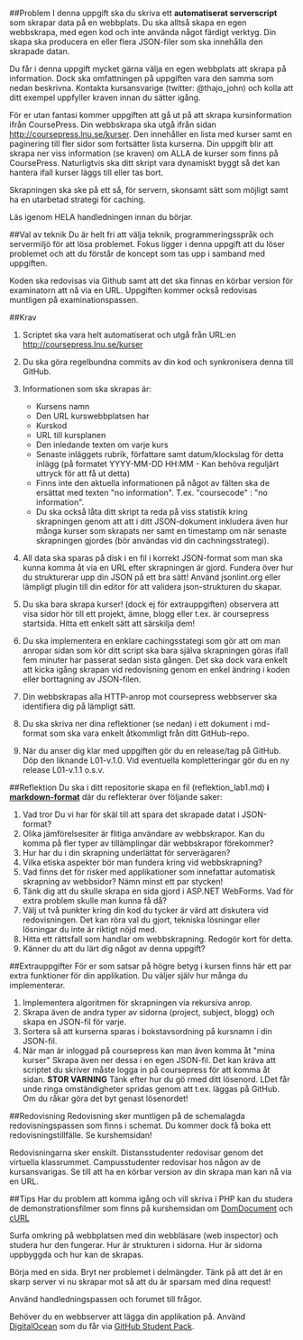##Problem
I denna uppgift ska du skriva ett **automatiserat serverscript** som skrapar data på en webbplats. Du ska alltså skapa en egen webbskrapa, med egen kod och inte använda något färdigt verktyg. Din skapa ska producera en eller flera JSON-filer som ska innehålla den skrapade datan.

Du får i denna uppgift mycket gärna välja en egen webbplats att skrapa på information. Dock ska omfattningen på uppgiften vara den samma som nedan beskrivna. Kontakta kursansvarige (twitter: @thajo_john) och kolla att ditt exempel uppfyller kraven innan du sätter igång.

För er utan fantasi kommer uppgiften att gå ut på att skrapa kursinformation ifrån CoursePress. Din webbskrapa ska utgå ifrån sidan http://coursepress.lnu.se/kurser. Den innehåller en lista med kurser samt en paginering till fler sidor som fortsätter lista kurserna. Din uppgift blir att skrapa ner viss information (se kraven) om ALLA de kurser som finns på CoursePress. Naturligtvis ska ditt skript vara dynamiskt byggt så det kan hantera ifall kurser läggs till eller tas bort.

Skrapningen ska ske på ett så, för servern, skonsamt sätt som möjligt samt ha en utarbetad strategi för caching.

Läs igenom HELA handledningen innan du börjar.

##Val av teknik
Du är helt fri att välja teknik, programmeringsspråk och servermiljö för att lösa problemet. Fokus ligger i denna uppgift att du löser problemet och att du förstår de koncept som tas upp i samband med uppgiften.

Koden ska redovisas via Github samt att det ska finnas en körbar version för examinatorn att nå via en URL. Uppgiften kommer också redovisas muntligen på examinationspassen. 

##Krav
 
1. Scriptet ska vara helt automatiserat och utgå från URL:en http://coursepress.lnu.se/kurser
2. Du ska göra regelbundna commits av din kod och synkronisera denna till GitHub.
3. Informationen som ska skrapas är: 
	* Kursens namn
	* Den URL kurswebbplatsen har
	* Kurskod
    * URL till kursplanen
	* Den inledande texten om varje kurs
	* Senaste inläggets rubrik, författare samt datum/klockslag för detta inlägg (på formatet YYYY-MM-DD HH:MM - Kan behöva reguljärt uttryck för att få ut detta)
    * Finns inte den aktuella informationen på något av fälten ska de ersättat med texten "no information". T.ex. "coursecode" : "no information". 
    * Du ska också låta ditt skript ta reda på viss statistik kring skrapningen genom att att i ditt JSON-dokument inkludera även hur många kurser som skrapats ner samt en timestamp om när senaste skrapningen gjordes (bör användas vid din cachningsstrategi). 

4. All data ska sparas på disk i en fil i korrekt JSON-format som man ska kunna komma åt via en URL efter skrapningen är gjord. Fundera över hur du strukturerar upp din JSON på ett bra sätt! 
Använd jsonlint.org eller lämpligt plugin till din editor för att validera json-strukturen du skapar.
5. Du ska bara skrapa kurser! (dock ej för extrauppgiften) observera att visa sidor hör till ett projekt, ämne, blogg eller t.ex. är coursepress startsida. Hitta ett enkelt sätt att särskilja dem!
6. Du ska implementera en enklare cachingsstategi som gör att om man anropar sidan som kör ditt script ska bara själva skrapningen göras ifall fem minuter har passerat sedan sista gången. Det ska dock vara enkelt att kicka igång skrapan vid redovisning genom en enkel ändring i koden eller borttagning av JSON-filen.
7. Din webbskrapas alla HTTP-anrop mot coursepress webbserver ska identifiera dig på lämpligt sätt.
8. Du ska skriva ner dina reflektioner (se nedan) i ett dokument i md-format som ska vara enkelt åtkommligt från ditt GitHub-repo.
9. När du anser dig klar med uppgiften gör du en release/tag på GitHub. Döp den liknande L01-v.1.0. Vid eventuella kompletteringar gör du en ny release L01-v.1.1 o.s.v.
  


##Reflektion
Du ska i ditt repositorie skapa en fil (reflektion_lab1.md) **i [markdown-format](https://github.com/adam-p/markdown-here/wiki/Markdown-Cheatsheet)** där du reflekterar över följande saker:

1. Vad tror Du vi har för skäl till att spara det skrapade datat i JSON-format?
2. Olika jämförelsesiter är flitiga användare av webbskrapor. Kan du komma på fler typer av tillämplingar där webbskrapor förekommer? 
3. Hur har du i din skrapning underlättat för serverägaren?
4. Vilka etiska aspekter bör man fundera kring vid webbskrapning?
5. Vad finns det för risker med applikationer som innefattar automatisk skrapning av webbsidor? Nämn minst ett par stycken!
6. Tänk dig att du skulle skrapa en sida gjord i ASP.NET WebForms. Vad för extra problem skulle man kunna få då?
7. Välj ut två punkter kring din kod du tycker är värd att diskutera vid redovisningen. Det kan röra val du gjort, tekniska lösningar eller lösningar du inte är riktigt nöjd med.
8. Hitta ett rättsfall som handlar om webbskrapning. Redogör kort för detta.
9. Känner du att du lärt dig något av denna uppgift? 


##Extrauppgifter
För er som satsar på högre betyg i kursen finns här ett par extra funktioner för din applikation. Du väljer själv hur många du implementerar.

1. Implementera algoritmen för skrapningen via rekursiva anrop.
2. Skrapa även de andra typer av sidorna (project, subject, blogg) och skapa en JSON-fil för varje.
3. Sortera så att kurserna sparas i bokstavsordning på kursnamn i din JSON-fil.
4. När man är inloggad på coursepress kan man även komma åt "mina kurser" Skrapa även ner dessa i en egen JSON-fil. Det kan kräva att scriptet du skriver måste logga in på coursepress för att komma åt sidan.
**STOR VARNING** Tänk efter hur du gö rmed ditt lösenord. LDet får unde ringa omständigheter spridas genom att t.ex. läggas på GitHub. Om du råkar göra det byt genast lösenordet!

##Redovisning
Redovisning sker muntligen på de schemalagda redovisningspassen som finns i schemat. Du kommer dock få boka ett redovisningstillfälle. Se kurshemsidan!

 Redovisningarna sker enskilt. Distansstudenter redovisar genom det virtuella klassrummet. Campusstudenter redovisar hos någon av de kursansvarigas. Se till att ha en körbar version av din skrapa man kan nå via en URL.


##Tips
Har du problem att komma igång och vill skriva i PHP kan du studera de demonstrationsfilmer som finns på kurshemsidan om [DomDocument](https://coursepress.lnu.se/kurs/webbteknik-ii/domdocument/) och [cURL](https://coursepress.lnu.se/kurs/webbteknik-ii/curl/)

Surfa omkring på webbplatsen med din webbläsare (web inspector) och studera hur den fungerar. Hur är strukturen i sidorna. Hur är sidorna uppbyggda och hur kan de skrapas.

Börja med en sida. Bryt ner problemet i delmängder. Tänk på att det är en skarp server vi nu skrapar mot så att du är sparsam med dina request!

Använd handledningspassen och forumet till frågor. 

Behöver du en webbserver att lägga din applikation på. Använd [DigitalOcean](http://digitalocean.com) som du får via [GitHub Student Pack](https://education.github.com/).
